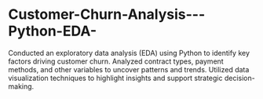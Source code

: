 # Customer-Churn-Analysis---Python-EDA-

Conducted an exploratory data analysis (EDA) using Python to identify key factors driving customer churn.
Analyzed contract types, payment methods, and other variables to uncover patterns and trends. Utilized
data visualization techniques to highlight insights and support strategic decision-making.
